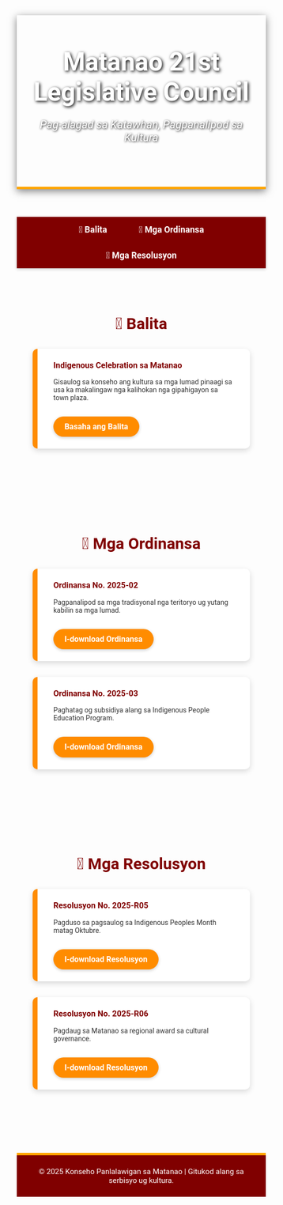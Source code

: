 <html lang="ceb">
<head>
  <meta charset="UTF-8" />
  <meta name="viewport" content="width=device-width, initial-scale=1.0" />
  <title>Matanao 21st Legislative Council</title>
  <link href="https://fonts.googleapis.com/css2?family=Merriweather:wght@400;700&family=Roboto&display=swap" rel="stylesheet">
  <style>
    body {
      margin: 0;
      font-family: 'Roboto', sans-serif;
      color: #333;
      background: url('https://www.google.com/imgres?q=river%20flowing%20gif&imgurl=https%3A%2F%2Fi.pinimg.com%2Foriginals%2F4f%2F82%2F50%2F4f825085db079eb7c0b699ac33c8f80f.gif&imgrefurl=https%3A%2F%2Fwww.pinterest.com%2Fpin%2Fwaterfall-gifs--650207264928007122%2F&docid=PGHlBVlwIPOh5M&tbnid=YD4H2fuARsHbpM&vet=12ahUKEwiZi_fbtNKOAxXRh1YBHW9bG2AQM3oECBMQAA..i&w=800&h=308&hcb=2&ved=2ahUKEwiZi_fbtNKOAxXRh1YBHW9bG2AQM3oECBMQAA') no-repeat center center fixed;
      background-size: cover;
      position: relative;
    }

    body::before {
      content: "";
      position: absolute;
      top: 0;
      left: 0;
      width: 100%;
      height: 100%;
      background: rgba(255, 247, 240, 0.92);
      z-index: 0;
    }

    * {
      position: relative;
      z-index: 1;
    }

    header {
      background: url('https://media.giphy.com/media/xT9IgpVvxN0kTz3F3G/giphy.gif') no-repeat center center;
      background-size: cover;
      color: white;
      padding: 4rem 1rem;
      text-align: center;
      font-family: 'Merriweather', serif;
      box-shadow: 0 4px 15px rgba(0,0,0,0.5);
      border-bottom: 5px solid orange;
    }

    header h1 {
      margin: 0;
      font-size: 3.2rem;
      text-shadow: 2px 2px 6px #000;
    }

    header p {
      font-style: italic;
      font-size: 1.4rem;
      text-shadow: 1px 1px 4px #000;
    }

    nav {
      display: flex;
      justify-content: center;
      background-color: maroon;
      flex-wrap: wrap;
      box-shadow: 0 2px 6px rgba(0,0,0,0.2);
    }

    nav a {
      color: white;
      padding: 1rem 2rem;
      text-decoration: none;
      font-weight: bold;
      font-size: 1.1rem;
      transition: background 0.3s, transform 0.2s;
    }

    nav a:hover {
      background-color: darkorange;
      transform: scale(1.05);
    }

    section {
      padding: 3rem 2rem;
      max-width: 1000px;
      margin: auto;
    }

    section h2 {
      text-align: center;
      font-size: 2rem;
      margin-bottom: 2rem;
      color: maroon;
    }

    .card {
      background-color: #fff;
      border-left: 10px solid darkorange;
      padding: 1.5rem 2rem;
      margin-bottom: 2rem;
      box-shadow: 0 4px 12px rgba(0,0,0,0.15);
      border-radius: 10px;
      transition: transform 0.3s;
    }

    .card:hover {
      transform: translateY(-5px);
    }

    .card h3 {
      margin-top: 0;
      color: maroon;
    }

    .button {
      background-color: darkorange;
      color: white;
      border: none;
      padding: 0.7rem 1.4rem;
      font-size: 1rem;
      font-weight: bold;
      cursor: pointer;
      border-radius: 30px;
      text-decoration: none;
      display: inline-block;
      margin-top: 1rem;
      box-shadow: 0 2px 6px rgba(0,0,0,0.2);
      transition: background 0.3s, transform 0.2s;
    }

    .button:hover {
      background-color: maroon;
      transform: scale(1.05);
    }

    footer {
      background-color: maroon;
      color: white;
      text-align: center;
      padding: 1.5rem;
      font-size: 0.95rem;
      margin-top: 3rem;
      border-top: 5px solid orange;
    }
  </style>
</head>
<body>
  <header>
    <h1>Matanao 21st Legislative Council</h1>
    <p>Pag-alagad sa Katawhan, Pagpanalipod sa Kultura</p>
  </header>

  <nav>
    <a href="#balita">📰 Balita</a>
    <a href="#ordinansa">📜 Mga Ordinansa</a>
    <a href="#resolusyon">📄 Mga Resolusyon</a>
  </nav>

  <section id="balita">
    <h2>📰 Balita</h2>
    <div class="card">
      <h3>Indigenous Celebration sa Matanao</h3>
      <p>Gisaulog sa konseho ang kultura sa mga lumad pinaagi sa usa ka makalingaw nga kalihokan nga gipahigayon sa town plaza.</p>
      <a href="news/celebration-july2025.pdf" class="button" download>Basaha ang Balita</a>
    </div>
  </section>

  <section id="ordinansa">
    <h2>📜 Mga Ordinansa</h2>
    <div class="card">
      <h3>Ordinansa No. 2025-02</h3>
      <p>Pagpanalipod sa mga tradisyonal nga teritoryo ug yutang kabilin sa mga lumad.</p>
      <a href="ordinances/2025-02.pdf" class="button" download>I-download Ordinansa</a>
    </div>
    <div class="card">
      <h3>Ordinansa No. 2025-03</h3>
      <p>Paghatag og subsidiya alang sa Indigenous People Education Program.</p>
      <a href="ordinances/2025-03.pdf" class="button" download>I-download Ordinansa</a>
    </div>
  </section>

  <section id="resolusyon">
    <h2>📄 Mga Resolusyon</h2>
    <div class="card">
      <h3>Resolusyon No. 2025-R05</h3>
      <p>Pagduso sa pagsaulog sa Indigenous Peoples Month matag Oktubre.</p>
      <a href="resolutions/2025-R05.pdf" class="button" download>I-download Resolusyon</a>
    </div>
    <div class="card">
      <h3>Resolusyon No. 2025-R06</h3>
      <p>Pagdaug sa Matanao sa regional award sa cultural governance.</p>
      <a href="resolutions/2025-R06.pdf" class="button" download>I-download Resolusyon</a>
    </div>
  </section>

  <footer>
    &copy; 2025 Konseho Panlalawigan sa Matanao | Gitukod alang sa serbisyo ug kultura.
  </footer>
</body>
</html>

